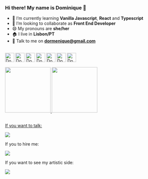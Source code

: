 ### Hi there! My name is Dominique 👋

- 🌱 I’m currently learning **Vanilla Javascript**, **React** and **Typescript**
- 👯 I’m looking to collaborate as **Front End Developer**
- 😄 My pronouns are **she/her**
- 🏠 I live in **Lisbon/PT**
- 📧 Talk to me on **dormenique@gmail.com**

  
<div style="display: inline_block"><br>
  <img align="center" alt="Dome-Js" height="30" width="auto" src="https://img.shields.io/badge/JavaScript-F7DF1E?style=for-the-badge&logo=javascript&logoColor=black">
  <img align="center" alt="Dome-HTML" height="30" width="auto" src="https://img.shields.io/badge/HTML5-E34F26?style=for-the-badge&logo=html5&logoColor=white">
  <img align="center" alt="Dome-CSS" height="30" width="auto" src="https://img.shields.io/badge/CSS3-1572B6?style=for-the-badge&logo=css3&logoColor=white">
  <img align="center" alt="Dome-PHP" height="30" width="auto" src="https://img.shields.io/badge/PHP-777BB4?style=for-the-badge&logo=php&logoColor=white">
  <img align="center" alt="Dome-Node.js" height="30" width="auto" src="https://img.shields.io/badge/Node.js-43853D?style=for-the-badge&logo=node.js&logoColor=white">
  <img align="center" alt="Dome-React" height="30" width="auto" src="https://img.shields.io/badge/React-20232A?style=for-the-badge&logo=react&logoColor=61DAFB">
  <img align="center" alt="Dome-jQuery" height="30" width="auto" src="https://img.shields.io/badge/jQuery-0769AD?style=for-the-badge&logo=jquery&logoColor=white">
  
  
</div><br>

<div>
  <a href="https://github.com/dormenique">
  <img height="150em" src="https://github-readme-stats.vercel.app/api?username=dormenique&show_icons=true&theme=dracula&include_all_commits=true&count_private=true"/>
  <img height="150em" src="https://github-readme-stats.vercel.app/api/top-langs/?username=dormenique&layout=compact&langs_count=7&theme=dracula"/>
</div>

 
<div style="display: inline_block"><br>
  <p>If you want to talk: </p> <a href = "mailto:dormenique@gmail.com"><img src="https://img.shields.io/badge/Gmail-D14836?style=for-the-badge&logo=gmail&logoColor=white" target="_blank"></a>
  <br />
  <p>If you to hire me:</p> <a href="https://www.linkedin.com/in/dormenique" target="_blank"><img src="https://img.shields.io/badge/LinkedIn-0077B5?style=for-the-badge&logo=linkedin&logoColor=white" target="_blank"></a>
  <br />
  <p>If you want to see my artistic side:</p><a href="https://www.behance.net/dormenique" target="_blank"><img src="https://img.shields.io/badge/Behance-0054F7?style=for-the-badge&logo=behance&logoColor=white" target="_blank"></a>
  
</div>
